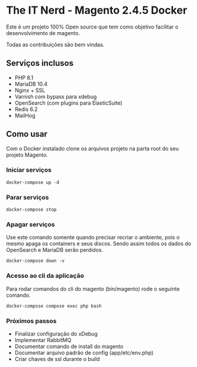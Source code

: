 # The IT Nerd - Magento 2.4.5 Docker
Este é um projeto 100% Open source que tem como objetivo facilitar o desenvolvimento de magento.

Todas as contribuições são bem vindas.

## Serviços inclusos
- PHP 8.1
- MariaDB 10.4
- Nginx + SSL
- Varnish com bypass para xdebug
- OpenSearch (com plugins para ElasticSuite)
- Redis 6.2
- MailHog

## Como usar 
Com o Docker instalado clone os arquivos projeto na parta root do seu projeto Magento.

### Iniciar serviços

```
docker-compose up -d
```
### Parar serviços

```
docker-compose stop
```
### Apagar serviços
Use este comando somente quando precisar recriar o ambiente, pois o mesmo apaga os containers e seus discos.
Sendo assim todos os dados do OpenSearch e MariaDB serão perdidos.

```
docker-compose down -v
```


### Acesso ao cli da aplicação
Para rodar comandos do cli do magento (bin/magento) rode o seguinte comando.
```
docker-compose compose exec php bash
```

### Próximos passos
- Finalizar configuração do xDebug
- Implementar RabbitMQ
- Documentar comando de install do magento
- Documentar arquivo padrão de config (app/etc/env.php) 
- Criar chaves de ssl durante o build